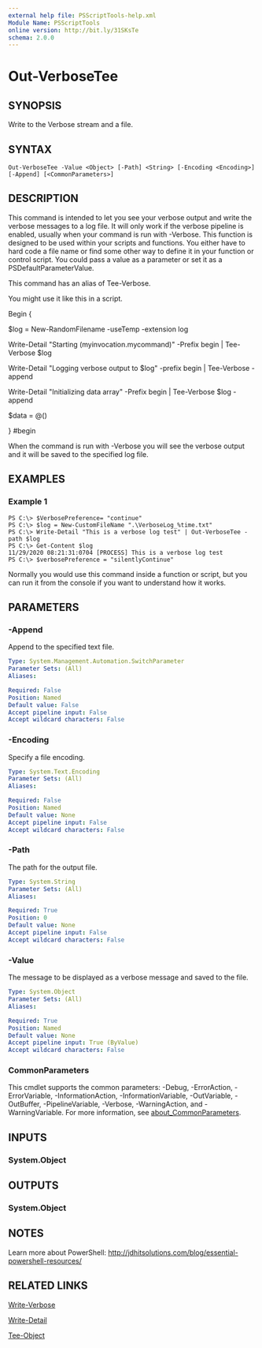 ```yaml
---
external help file: PSScriptTools-help.xml
Module Name: PSScriptTools
online version: http://bit.ly/31SKsTe
schema: 2.0.0
---
```


# Out-VerboseTee

## SYNOPSIS
Write to the Verbose stream and a file.

## SYNTAX

```
Out-VerboseTee -Value <Object> [-Path] <String> [-Encoding <Encoding>] [-Append] [<CommonParameters>]
```

## DESCRIPTION
This command is intended to let you see your verbose output and write the verbose messages to a log file.
It will only work if the verbose pipeline is enabled, usually when your command is run with -Verbose.
This function is designed to be used within your scripts and functions.
You either have to hard code a file name or find some other way to define it in your function or control script.
You could pass a value as a parameter or set it as a PSDefaultParameterValue.

This command has an alias of Tee-Verbose.

You might use it like this in a script.

Begin {

$log = New-RandomFilename -useTemp -extension log

Write-Detail "Starting $($myinvocation.mycommand)" -Prefix begin | Tee-Verbose $log

Write-Detail "Logging verbose output to $log" -prefix begin | Tee-Verbose -append

Write-Detail "Initializing data array" -Prefix begin | Tee-Verbose $log -append

$data = @()

} #begin

When the command is run with -Verbose you will see the verbose output and it will be saved to the specified log file.

## EXAMPLES

### Example 1
```
PS C:\> $VerbosePreference= "continue"
PS C:\> $log = New-CustomFileName ".\VerboseLog_%time.txt"
PS C:\> Write-Detail "This is a verbose log test" | Out-VerboseTee -path $log
PS C:\> Get-Content $log
11/29/2020 08:21:31:0704 [PROCESS] This is a verbose log test
PS C:\> $verbosePreference = "silentlyContinue"
```

Normally you would use this command inside a function or script, but you can run it from the console if you want to understand how it works.

## PARAMETERS

### -Append
Append to the specified text file.

```yaml
Type: System.Management.Automation.SwitchParameter
Parameter Sets: (All)
Aliases:

Required: False
Position: Named
Default value: False
Accept pipeline input: False
Accept wildcard characters: False
```

### -Encoding
Specify a file encoding.

```yaml
Type: System.Text.Encoding
Parameter Sets: (All)
Aliases:

Required: False
Position: Named
Default value: None
Accept pipeline input: False
Accept wildcard characters: False
```

### -Path
The path for the output file.

```yaml
Type: System.String
Parameter Sets: (All)
Aliases:

Required: True
Position: 0
Default value: None
Accept pipeline input: False
Accept wildcard characters: False
```

### -Value
The message to be displayed as a verbose message and saved to the file.

```yaml
Type: System.Object
Parameter Sets: (All)
Aliases:

Required: True
Position: Named
Default value: None
Accept pipeline input: True (ByValue)
Accept wildcard characters: False
```

### CommonParameters
This cmdlet supports the common parameters: -Debug, -ErrorAction, -ErrorVariable, -InformationAction, -InformationVariable, -OutVariable, -OutBuffer, -PipelineVariable, -Verbose, -WarningAction, and -WarningVariable. For more information, see [about_CommonParameters](http://go.microsoft.com/fwlink/?LinkID=113216).

## INPUTS

### System.Object
## OUTPUTS

### System.Object
## NOTES
Learn more about PowerShell: http://jdhitsolutions.com/blog/essential-powershell-resources/

## RELATED LINKS

[Write-Verbose]()

[Write-Detail]()

[Tee-Object]()

